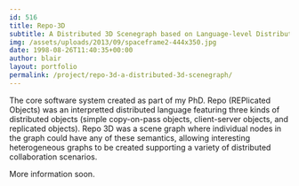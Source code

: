 ```yaml
---
id: 516
title: Repo-3D
subtitle: A Distributed 3D Scenegraph based on Language-level Distributed Objects 
img: /assets/uploads/2013/09/spaceframe2-444x350.jpg
date: 1998-08-26T11:40:35+00:00
author: blair
layout: portfolio
permalink: /project/repo-3d-a-distributed-3d-scenegraph/
---
```


The core software system created as part of my PhD.  Repo (REPlicated Objects) was an interpretted distributed language featuring three kinds of distributed objects (simple copy-on-pass objects, client-server objects, and replicated objects).  Repo 3D was a scene graph where individual nodes in the graph could have any of these semantics, allowing interesting heterogeneous graphs to be created supporting a variety of distributed collaboration scenarios.

More information soon.
